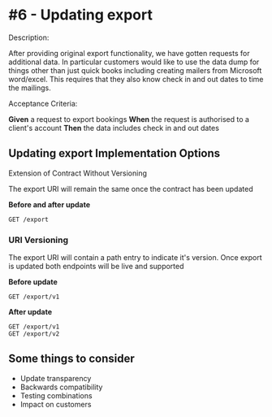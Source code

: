 # #6 - Updating export

Description:

After providing original export functionality, we have gotten requests for additional data. In particular customers would like to use the data dump for things other than just quick books including creating mailers from Microsoft word/excel. This requires that they also know check in and out dates to time the mailings.

Acceptance Criteria:

**Given** a request to export bookings
**When** the request is authorised to a client's account
**Then** the data includes check in and out dates

## Updating export Implementation Options

Extension of Contract Without Versioning

The export URI will remain the same once the contract has been updated

**Before and after update**

```
GET /export
```

### URI Versioning

The export URI will contain a path entry to indicate it's version.  Once export is updated both endpoints will be live and supported

**Before update**

```
GET /export/v1
```

**After update**

```
GET /export/v1
GET /export/v2
```

## Some things to consider

- Update transparency
- Backwards compatibility
- Testing combinations
- Impact on customers
